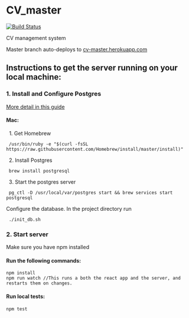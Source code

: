 # CV_master
[![Build Status](https://travis-ci.org/Martturi/cv_master.svg?branch=master)](https://travis-ci.org/Martturi/cv_master)

CV management system

Master branch auto-deploys to <a href="http://cv-master.herokuapp.com">cv-master.herokuapp.com</a>


## Instructions to get the server running on your local machine:

### 1. Install and Configure Postgres
   [More detail in this guide](https://www.codementor.io/devops/tutorial/getting-started-postgresql-server-mac-osx)

#### Mac:

   1. Get Homebrew

     /usr/bin/ruby -e "$(curl -fsSL https://raw.githubusercontent.com/Homebrew/install/master/install)"

   2. Install Postgres

     brew install postgresql  

   3. Start the postgres server

     pg_ctl -D /usr/local/var/postgres start && brew services start postgresql


Configure the database. In the project directory run

     ./init_db.sh


### 2. Start server

  Make sure you have npm installed

#### Run the following commands:

    npm install
    npm run watch //This runs a both the react app and the server, and restarts them on changes.

#### Run local tests:

    npm test
